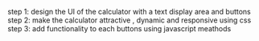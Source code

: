 step 1:
design the UI of the calculator with a text display area and buttons 
step 2:
make the calculator attractive , dynamic and responsive using css
step 3:
add functionality to each buttons using javascript meathods
